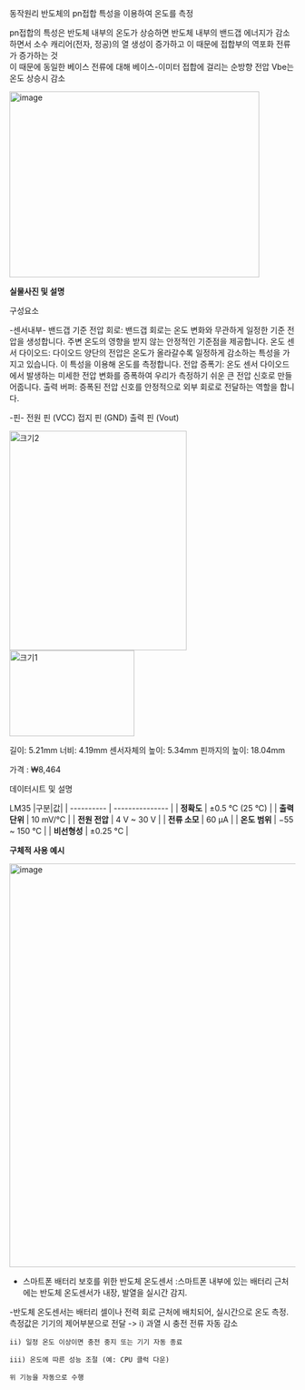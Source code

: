 


동작원리
반도체의 pn접합 특성을 이용하여 온도를 측정  

pn접합의 특성은 반도체 내부의 온도가 상승하면 반도체 내부의 밴드갭 에너지가 감소하면서 소수 캐리어(전자, 정공)의 열 생성이 증가하고 이 때문에 접합부의 역포화 전류가 증가하는 것  
이 때문에 동일한 베이스 전류에 대해 베이스-이미터 접합에 걸리는 순방향 전압 Vbe는 온도 상승시 감소


<img width="440" height="327" alt="image" src="https://github.com/user-attachments/assets/907e5f2e-307c-4bb5-a5bc-6352655fca93" />

**실물사진 및 설명**

구성요소

-센서내부-
밴드갭 기준 전압 회로: 밴드갭 회로는 온도 변화와 무관하게 일정한 기준 전압을 생성합니다. 주변 온도의 영향을 받지 않는 안정적인 기준점을 제공합니다.
온도 센서 다이오드: 다이오드 양단의 전압은 온도가 올라갈수록 일정하게 감소하는 특성을 가지고 있습니다. 이 특성을 이용해 온도를 측정합니다.
전압 증폭기: 온도 센서 다이오드에서 발생하는 미세한 전압 변화를 증폭하여 우리가 측정하기 쉬운 큰 전압 신호로 만들어줍니다.
출력 버퍼: 증폭된 전압 신호를 안정적으로 외부 회로로 전달하는 역할을 합니다.

-핀-
전원 핀 (VCC)
접지 핀 (GND)
출력 핀 (Vout)

<img width="312" height="386" alt="크기2" src="https://github.com/user-attachments/assets/6b96add1-20e9-4c5a-80ea-706c22dcaa8c" />
<img width="220" height="151" alt="크기1" src="https://github.com/user-attachments/assets/bae70cab-9eed-4cbb-b5c8-b74a40261944" />


길이: 5.21mm
너비: 4.19mm
센서자체의 높이: 5.34mm
핀까지의 높이: 18.04mm

가격 : ₩8,464

데이터시트 및 설명

LM35
|구분|값|
| ---------- | --------------- |
| **정확도**    | ±0.5 °C (25 °C) |
| **출력 단위** | 10 mV/°C        |
| **전원 전압**  | 4 V ~ 30 V      |
| **전류 소모**  | 60 µA           |
| **온도 범위**  | −55 ~ 150 °C    |
| **비선형성**   | ±0.25 °C        |







**구체적 사용 예시**



<img width="526" height="710" alt="image" src="https://github.com/user-attachments/assets/06a1c0a8-0ffb-48b3-9bd0-d4800ef21c29" />


- 스마트폰 배터리 보호를 위한 반도체 온도센서
  :스마트폰 내부에 있는 배터리 근처에는 반도체 온도센서가 내장, 발열을 실시간 감지.


-반도체 온도센서는 배터리 셀이나 전력 회로 근처에 배치되어, 실시간으로 온도 측정.
 측정값은 기기의 제어부분으로 전달 
  -> i) 과열 시 충전 전류 자동 감소

    ii) 일정 온도 이상이면 충전 중지 또는 기기 자동 종료

    iii) 온도에 따른 성능 조절 (예: CPU 클럭 다운) 

    위 기능을 자동으로 수행
